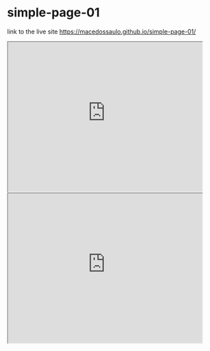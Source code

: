 # simple-page-01

link to the live site https://macedossaulo.github.io/simple-page-01/

 <iframe src="https://macedossaulo.github.io/leaflet-map-simple/" width="90%" height="350"></iframe>
 <iframe src="https://macedossaulo.github.io/highcharts-scatter-csv/" width="90%" height="350"></iframe>
